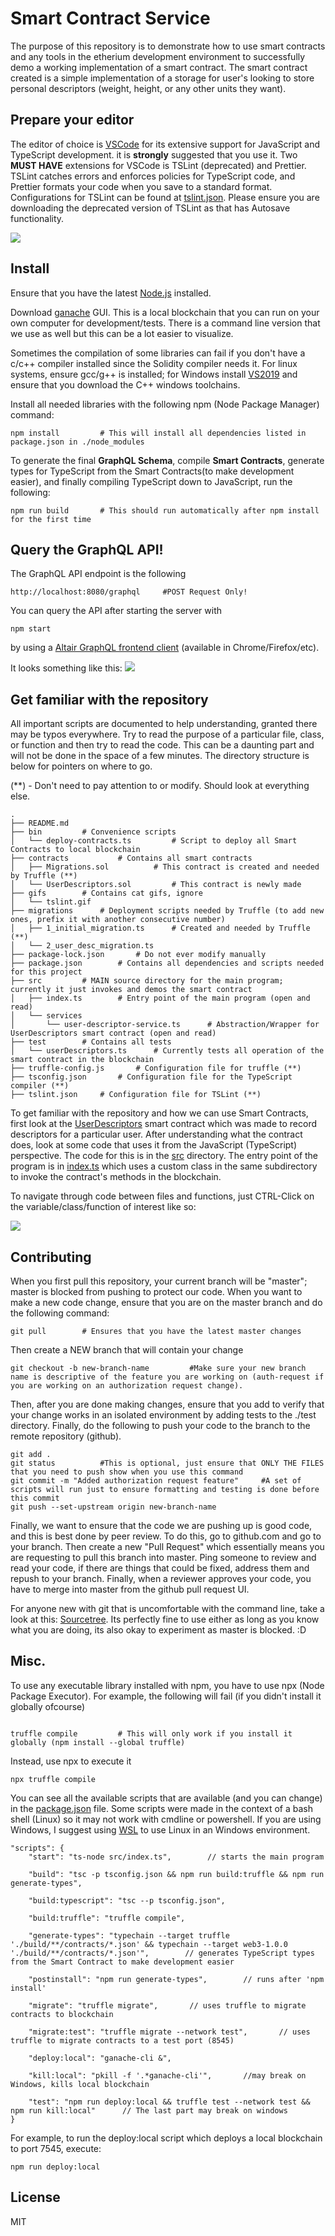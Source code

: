 # Smart Contract Service

The purpose of this repository is to demonstrate how to use smart contracts and any tools in the etherium development environment to successfully demo a working implementation of a smart contract. The smart contract created is a simple implementation of a storage for user's looking to store personal descriptors (weight, height, or any other units they want).

## Prepare your editor

The editor of choice is [VSCode](https://code.visualstudio.com/) for its extensive support for JavaScript and TypeScript development. it is **strongly** suggested that you use it. Two **MUST HAVE** extensions for VSCode is TSLint (deprecated) and Prettier. TSLint catches errors and enforces policies for TypeScript code, and Prettier formats your code when you save to a standard format. Configurations for TSLint can be found at [tslint.json](tslint). Please ensure you are downloading the deprecated version of TSLint as that has Autosave functionality.

![](./gifs/tslint.gif)

## Install

Ensure that you have the latest [Node.js](https://nodejs.org/en/) installed.

Download [ganache](https://www.trufflesuite.com/ganache) GUI. This is a local blockchain that you can run on your own computer for development/tests. There is a command line version that we use as well but this can be a lot easier to visualize.

Sometimes the compilation of some libraries can fail if you don't have a c/c++ compiler installed since the Solidity compiler needs it. For linux systems, ensure gcc/g++ is installed; for Windows install [VS2019](https://visualstudio.microsoft.com/vs/) and ensure that you download the C++ windows toolchains.

Install all needed libraries with the following npm (Node Package Manager) command:

```
npm install         # This will install all dependencies listed in package.json in ./node_modules
```

To generate the final **GraphQL Schema**, compile **Smart Contracts**, generate types for TypeScript from the Smart Contracts(to make development easier), and finally compiling TypeScript down to JavaScript, run the following:

```
npm run build       # This should run automatically after npm install for the first time
```

## Query the GraphQL API!

The GraphQL API endpoint is the following

```
http://localhost:8080/graphql     #POST Request Only!
```

You can query the API after starting the server with

```
npm start
```

by using a [Altair GraphQL frontend client](https://altair.sirmuel.design/) (available in Chrome/Firefox/etc).

It looks something like this:
![](./gifs/graphql-client.png)

## Get familiar with the repository

All important scripts are documented to help understanding, granted there may be typos everywhere. Try to read the purpose of a particular file, class, or function and then try to read the code. This can be a daunting part and will not be done in the space of a few minutes. The directory structure is below for pointers on where to go.

(\*\*) - Don't need to pay attention to or modify. Should look at everything else.

```
.
├── README.md
├── bin         # Convenience scripts
│   └── deploy-contracts.ts         # Script to deploy all Smart Contracts to local blockchain
├── contracts           # Contains all smart contracts
│   ├── Migrations.sol          # This contract is created and needed by Truffle (**)
│   └── UserDescriptors.sol         # This contract is newly made
├── gifs        # Contains cat gifs, ignore
│   └── tslint.gif
├── migrations      # Deployment scripts needed by Truffle (to add new ones, prefix it with another consecutive number)
│   ├── 1_initial_migration.ts      # Created and needed by Truffle (**)
│   └── 2_user_desc_migration.ts
├── package-lock.json       # Do not ever modify manually
├── package.json        # Contains all dependencies and scripts needed for this project
├── src         # MAIN source directory for the main program; currently it just invokes and demos the smart contract
│   ├── index.ts        # Entry point of the main program (open and read)
│   └── services
│       └── user-descriptor-service.ts      # Abstraction/Wrapper for UserDescriptors smart contract (open and read)
├── test        # Contains all tests
│   └── userDescriptors.ts      # Currently tests all operation of the smart contract in the blockchain
├── truffle-config.js       # Configuration file for truffle (**)
├── tsconfig.json       # Configuration file for the TypeScript compiler (**)
├── tslint.json     # Configuration file for TSLint (**)
```

To get familiar with the repository and how we can use Smart Contracts, first look at the [UserDescriptors](./contracts/UserDescriptors.sol) smart contract which was made to record descriptors for a particular user. After understanding what the contract does, look at some code that uses it from the JavaScript (TypeScript) perspective. The code for this is in the [src](./src) directory. The entry point of the program is in [index.ts](./src/index.ts) which uses a custom class in the same subdirectory to invoke the contract's methods in the blockchain.

To navigate through code between files and functions, just CTRL-Click on the variable/class/function of interest like so:

![](./gifs/navigation.gif)

## Contributing

When you first pull this repository, your current branch will be "master"; master is blocked from pushing to protect our code. When you want to make a new code change, ensure that you are on the master branch and do the following command:

```
git pull        # Ensures that you have the latest master changes
```

Then create a NEW branch that will contain your change

```
git checkout -b new-branch-name         #Make sure your new branch name is descriptive of the feature you are working on (auth-request if you are working on an authorization request change).
```

Then, after you are done making changes, ensure that you add to verify that your change works in an isolated environment by adding tests to the ./test directory. Finally, do the following to push your code to the branch to the remote repository (github).

```
git add .
git status          #This is optional, just ensure that ONLY THE FILES that you need to push show when you use this command
git commit -m "Added authorization request feature"     #A set of scripts will run just to ensure formatting and testing is done before this commit
git push --set-upstream origin new-branch-name
```

Finally, we want to ensure that the code we are pushing up is good code, and this is best done by peer review. To do this, go to github.com and go to your branch. Then create a new "Pull Request" which essentially means you are requesting to pull this branch into master. Ping someone to review and read your code, if there are things that could be fixed, address them and repush to your branch. Finally, when a reviewer approves your code, you have to merge into master from the github pull request UI.

For anyone new with git that is uncomfortable with the command line, take a look at this: [Sourcetree](https://www.sourcetreeapp.com/). Its perfectly fine to use either as long as you know what you are doing, its also okay to experiment as master is blocked. :D

## Misc.

To use any executable library installed with npm, you have to use npx (Node Package Executor). For example, the following will fail (if you didn't install it globally ofcourse)

```

truffle compile         # This will only work if you install it globally (npm install --global truffle)

```

Instead, use npx to execute it

```
npx truffle compile

```

You can see all the available scripts that are available (and you can change) in the [package.json](./package.json) file. Some scripts were made in the context of a bash shell (Linux) so it may not work with cmdline or powershell. If you are using Windows, I suggest using [WSL](https://docs.microsoft.com/en-us/windows/wsl/install-win10) to use Linux in an Windows environment.

```
"scripts": {
    "start": "ts-node src/index.ts",        // starts the main program

    "build": "tsc -p tsconfig.json && npm run build:truffle && npm run generate-types",

    "build:typescript": "tsc --p tsconfig.json",

    "build:truffle": "truffle compile",

    "generate-types": "typechain --target truffle './build/**/contracts/*.json' && typechain --target web3-1.0.0 './build/**/contracts/*.json'",        // generates TypeScript types from the Smart Contract to make development easier

    "postinstall": "npm run generate-types",        // runs after 'npm install'

    "migrate": "truffle migrate",       // uses truffle to migrate contracts to blockchain

    "migrate:test": "truffle migrate --network test",       // uses truffle to migrate contracts to a test port (8545)

    "deploy:local": "ganache-cli &",

    "kill:local": "pkill -f '.*ganache-cli'",       //may break on Windows, kills local blockchain

    "test": "npm run deploy:local && truffle test --network test && npm run kill:local"      // The last part may break on windows
}
```

For example, to run the deploy:local script which deploys a local blockchain to port 7545, execute:

```
npm run deploy:local
```

## License

MIT
